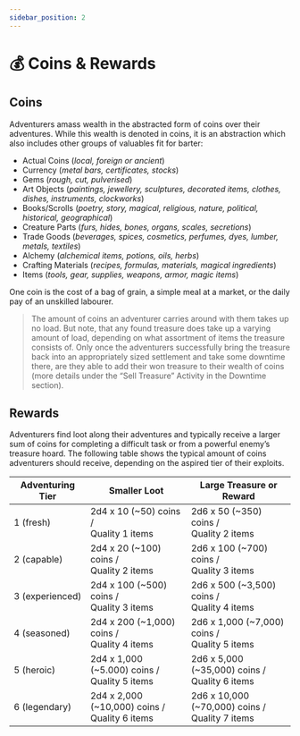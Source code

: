 ```yaml
---
sidebar_position: 2
---
```


# 💰 Coins & Rewards

## Coins

Adventurers amass wealth in the abstracted form of coins over their adventures. While this wealth is denoted in coins, it is an abstraction which also includes other groups of valuables fit for barter:

- Actual Coins (*local, foreign or ancient*)
- Currency (*metal bars, certificates, stocks*)
- Gems (*rough, cut, pulverised*)
- Art Objects (*paintings, jewellery, sculptures, decorated items, clothes, dishes, instruments, clockworks*)
- Books/Scrolls (*poetry, story, magical, religious, nature, political, historical, geographical*)
- Creature Parts (*furs, hides, bones, organs, scales, secretions*)
- Trade Goods (*beverages, spices, cosmetics, perfumes, dyes, lumber, metals, textiles*)
- Alchemy (*alchemical items, potions, oils, herbs*)
- Crafting Materials (*recipes, formulas, materials, magical ingredients*)
- Items (*tools, gear, supplies, weapons, armor, magic items*)

One coin is the cost of a bag of grain, a simple meal at a market, or the daily pay of an unskilled labourer.

> The amount of coins an adventurer carries around with them takes up no load. But note, that any found treasure does take up a varying amount of load, depending on what assortment of items the treasure consists of. Only once the adventurers successfully bring the treasure back into an appropriately sized settlement and take some downtime there, are they able to add their won treasure to their wealth of coins (more details under the “Sell Treasure” Activity in the Downtime section).
> 

## Rewards

Adventurers find loot along their adventures and typically receive a larger sum of coins for completing a difficult task or from a powerful enemy’s treasure hoard. The following table shows the typical amount of coins adventurers should receive, depending on the aspired tier of their exploits.

| Adventuring Tier | Smaller Loot | Large Treasure or Reward |
| --- | --- | --- |
| 1 (fresh) | 2d4 x 10 (~50) coins / <br />Quality 1 items | 2d6 x 50 (~350) coins / <br />Quality 2 items |
| 2 (capable) | 2d4 x 20 (~100) coins / <br />Quality 2 items | 2d6 x 100 (~700) coins / <br />Quality 3 items |
| 3 (experienced) | 2d4 x 100 (~500) coins / <br />Quality 3 items | 2d6 x 500 (~3,500) coins / <br />Quality 4 items |
| 4 (seasoned) | 2d4 x 200 (~1,000) coins / <br />Quality 4 items | 2d6 x 1,000 (~7,000) coins /<br />Quality 5 items |
| 5 (heroic) | 2d4 x 1,000 (~5.000) coins / <br />Quality 5 items | 2d6 x 5,000 (~35,000) coins / <br />Quality 6 items |
| 6 (legendary)  | 2d4 x 2,000 (~10,000) coins / <br />Quality 6 items | 2d6 x 10,000 (~70,000) coins / <br />Quality 7 items |

